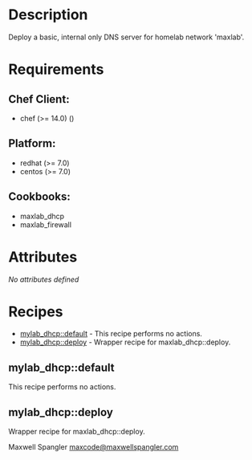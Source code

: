 # Description

Deploy a basic, internal only DNS server for homelab network 'maxlab'.

# Requirements


## Chef Client:

* chef (>= 14.0) ()

## Platform:

* redhat (>= 7.0)
* centos (>= 7.0)

## Cookbooks:

* maxlab_dhcp
* maxlab_firewall

# Attributes

*No attributes defined*

# Recipes

* [mylab_dhcp::default](#mylab_dhcpdefault) - This recipe performs no actions.
* [mylab_dhcp::deploy](#mylab_dhcpdeploy) - Wrapper recipe for maxlab_dhcp::deploy.

## mylab_dhcp::default

This recipe performs no actions.

## mylab_dhcp::deploy

Wrapper recipe for maxlab_dhcp::deploy.

Maxwell Spangler maxcode@maxwellspangler.com
